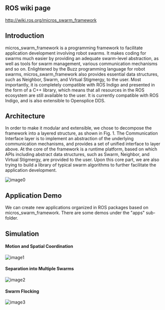 ## ROS wiki page
http://wiki.ros.org/micros_swarm_framework

## Introduction
micros_swarm_framework is a programming framework to facilitate application development involving robot swarms. It makes coding for swarms much easier by providing an adequate swarm-level abstraction, as well as tools for swarm management, various communication mechanisms and so on. Enlightened by the Buzz programming language for robot swarms, micros_swarm_framework also provides essential data structures, such as Neighbor, Swarm, and Virtual Stigmergy, to the user. Most importantly, it is completely compatible with ROS Indigo and presented in the form of a C++ library, which means that all resources in the ROS ecosystem are still available to the user. It is currently compatible with ROS Indigo, and is also extensible to Opensplice DDS.

## Architecture
In order to make it modular and extensible, we chose to decompose the framework into a layered structure, as shown in Fig. 1. The Communication Interface layer is to implement an abstraction of the underlying communication mechanisms, and provides a set of unified interface to layer above. At the core of the framework is a runtime platform, based on which APIs including abstract data structures, such as Swarm, Neighbor, and Virtual Stigmergy, are provided to the user. Upon this core part, we are also trying to build a library of typical swarm algorithms to further facilitate the application development.

![image0](https://github.com/xuefengchang/micros_swarm_framework/raw/master/docs/images/architecture.png)

## Application Demo
We can create new applications organized in ROS packages based on micros_swarm_framework.
There are some demos under the "apps" sub-folder.

## Simulation
#### Motion and Spatial Coordination

![image1](https://github.com/xuefengchang/micros_swarm_framework/raw/master/docs/images/app1.png)

#### Separation into Multiple Swarms

![image2](https://github.com/xuefengchang/micros_swarm_framework/raw/master/docs/images/app2.png)


#### Swarm Flocking

![image3](https://github.com/xuefengchang/micros_swarm_framework/raw/master/docs/images/app3.png)

